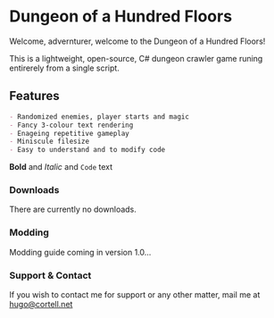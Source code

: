 # Dungeon of a Hundred Floors

Welcome, advernturer, welcome to the Dungeon of a Hundred Floors!

This is a lightweight, open-source, C# dungeon crawler game runing entirerely from a single script.

## Features
```markdown
- Randomized enemies, player starts and magic
- Fancy 3-colour text rendering
- Enageing repetitive gameplay
- Miniscule filesize
- Easy to understand and to modify code
```
**Bold** and _Italic_ and `Code` text

### Downloads

There are currently no downloads.

### Modding

Modding guide coming in version 1.0...


### Support & Contact

If you wish to contact me for support or any other matter, mail me at [hugo@cortell.net](mailto:hugo@cortell.net)
